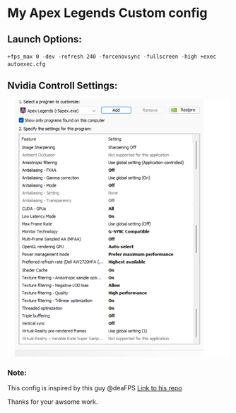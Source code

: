 # My Apex Legends Custom config

## Launch Options:

`+fps_max 0 -dev -refresh 240 -forcenovsync -fullscreen -high +exec autoexec.cfg`

## Nvidia Controll Settings:

![NC-Settings](assets/NC-Settings.png)

### Note:

This config is inspired by this guy @deaFPS [Link to his repo](https://github.com/deaFPS/apex-configs-by-deafps)

Thanks for your awsome work.
